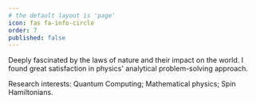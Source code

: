 ```yaml
---
# the default layout is 'page'
icon: fas fa-info-circle
order: 7
published: false
---
```


Deeply fascinated by the laws of nature and their impact on the world. I found great satisfaction in physics' analytical problem-solving approach.

Research interests: Quantum Computing; Mathematical physics; Spin Hamiltonians. 